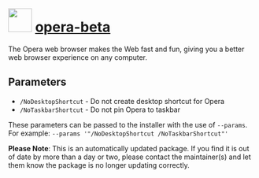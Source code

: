 # <img src="https://cdn.jsdelivr.net/gh/mkevenaar/chocolatey-packages@5a31096bbd3ea41bfb2313f341c7dd3cfe541045/icons/opera-beta.png" width="48" height="48"/> [opera-beta](https://community.chocolatey.org/packages/opera-beta)

The Opera web browser makes the Web fast and fun, giving you a better web browser experience on any computer.

## Parameters

- `/NoDesktopShortcut` - Do not create desktop shortcut for Opera
- `/NoTaskbarShortcut` - Do not pin Opera to taskbar

These parameters can be passed to the installer with the use of `--params`.
For example: `--params '"/NoDesktopShortcut /NoTaskbarShortcut"'`

**Please Note**: This is an automatically updated package. If you find it is
out of date by more than a day or two, please contact the maintainer(s) and
let them know the package is no longer updating correctly.
